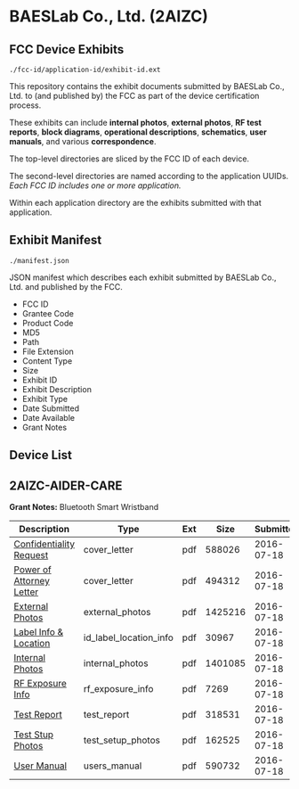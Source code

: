 # BAESLab Co., Ltd. (2AIZC)
## FCC Device Exhibits

```
./fcc-id/application-id/exhibit-id.ext
```

This repository contains the exhibit documents submitted by BAESLab Co., Ltd. to (and published by) the FCC as part of the device certification process.

These exhibits can include **internal photos**, **external photos**, **RF test reports**, **block diagrams**, **operational descriptions**, **schematics**, **user manuals**, and various **correspondence**.

The top-level directories are sliced by the FCC ID of each device.

The second-level directories are named according to the application UUIDs. *Each FCC ID includes one or more application.*

Within each application directory are the exhibits submitted with that application. 

## Exhibit Manifest

```
./manifest.json
```

JSON manifest which describes each exhibit submitted by BAESLab Co., Ltd. and published by the FCC.

- FCC ID
- Grantee Code
- Product Code
- MD5
- Path
- File Extension
- Content Type
- Size
- Exhibit ID
- Exhibit Description
- Exhibit Type
- Date Submitted
- Date Available
- Grant Notes

## Device List
## 2AIZC-AIDER-CARE
**Grant Notes:** Bluetooth Smart Wristband

| Description | Type | Ext | Size | Submitted | Available |
| ----------- | ---- | --- | ---- | --------- | --------- |
| [Confidentiality Request](2AIZC-AIDER-CARE/15204b2f8059718cf2dd9508d1544908/3066971.pdf) | cover_letter | pdf | 588026 | 2016-07-18 | 2016-07-18 |
| [Power of Attorney Letter](2AIZC-AIDER-CARE/15204b2f8059718cf2dd9508d1544908/3066975.pdf) | cover_letter | pdf | 494312 | 2016-07-18 | 2016-07-18 |
| [External Photos](2AIZC-AIDER-CARE/15204b2f8059718cf2dd9508d1544908/3066972.pdf) | external_photos | pdf | 1425216 | 2016-07-18 | 2016-07-18 |
| [Label Info & Location](2AIZC-AIDER-CARE/15204b2f8059718cf2dd9508d1544908/3066974.pdf) | id_label_location_info | pdf | 30967 | 2016-07-18 | 2016-07-18 |
| [Internal Photos](2AIZC-AIDER-CARE/15204b2f8059718cf2dd9508d1544908/3066973.pdf) | internal_photos | pdf | 1401085 | 2016-07-18 | 2016-07-18 |
| [RF Exposure Info](2AIZC-AIDER-CARE/15204b2f8059718cf2dd9508d1544908/3066976.pdf) | rf_exposure_info | pdf | 7269 | 2016-07-18 | 2016-07-18 |
| [Test Report](2AIZC-AIDER-CARE/15204b2f8059718cf2dd9508d1544908/3066977.pdf) | test_report | pdf | 318531 | 2016-07-18 | 2016-07-18 |
| [Test Stup Photos](2AIZC-AIDER-CARE/15204b2f8059718cf2dd9508d1544908/3066978.pdf) | test_setup_photos | pdf | 162525 | 2016-07-18 | 2016-07-18 |
| [User Manual](2AIZC-AIDER-CARE/15204b2f8059718cf2dd9508d1544908/3066979.pdf) | users_manual | pdf | 590732 | 2016-07-18 | 2016-07-18 |
